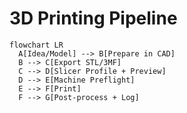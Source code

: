 # 3D Printing Pipeline

```mermaid
flowchart LR
  A[Idea/Model] --> B[Prepare in CAD]
  B --> C[Export STL/3MF]
  C --> D[Slicer Profile + Preview]
  D --> E[Machine Preflight]
  E --> F[Print]
  F --> G[Post-process + Log]
```

